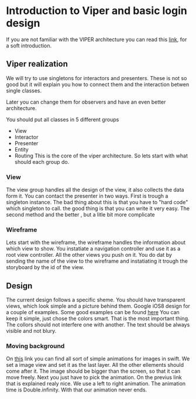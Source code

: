 # Introduction to Viper and basic login design

If you are not familiar with the VIPER architecture you can read this [link](https://github.com/CroSnow/in2iOSPlayground/blob/master/VIPER.md), for a soft introduction.

## Viper realization

We will try to use singletons for interactors and presenters. These is not so good but it will explain you how to connect them and the interaction betwen single classes.

Later you can change them for observers and have an even better architecture.

You should put all classes in 5 different groups 

  - View
  - Interactor
  - Presenter
  - Entity 
  - Routing
This is the core of the viper architecture. So lets start with what should each group do.
### View
  The view group handles all the design of the view, it also collects the data form it. You can contact the presenter in two ways.
  First is trough a singleton instance. The bad thing about this is that you have to "hard code" which singleton to call. the good thing is that you can write it very easy.
  The second method and the better , but a litle bit more complicate
### Wireframe

Lets start with the wireframe, the wireframe handles the information about which view to show. You instatiate a navigation controller and use it as a root view controller. All the other views you push on it.
You do dat by sending the name of the view to the wireframe and instatiating it trough the storyboard by the id of the view.

## Design
The current design follows a specific sheme. You should have transparent views, which look simple and a picture behind them. Google iOS8 design for a couple of examples. Some good examples can be found [here](http://www.appdesignvault.com/iphone-flat-ui-design-patterns/)
You can keep it simple, just chose the colors smart. That is the most important thing. The collors should not interfere one with another. The text should be always visible and not blury.

### Moving background
On [this](http://www.appcoda.com/view-animation-in-swift/) link you can find all sort of simple animations for images in swift.
We set a image view and set it as the last layer. All the other ellements should come after it. The image should be bigger than the screen, so that it can move freely.
Next you just have to pick the animation. On the previus link that is explained realy nice. We use a left to right animation. The animation time is Double.infinity. With that our animation never ends.
